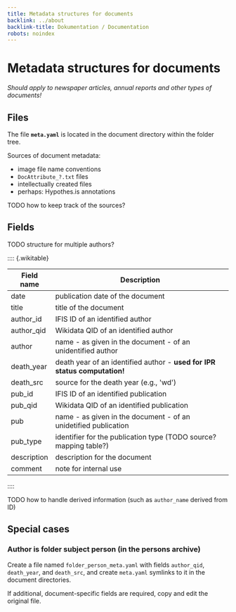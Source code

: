 ```yaml
---
title: Metadata structures for documents
backlink: ../about
backlink-title: Dokumentation / Documentation
robots: noindex
---
```


# Metadata structures for documents

_Should apply to newspaper articles, annual reports and other types of documents!_


## Files

The file __`meta.yaml`__ is located in the document directory within the folder
tree.

Sources of document metadata:

- image file name conventions
- `DocAttribute_?.txt` files
- intellectually created files
- perhaps: Hypothes.is annotations

TODO how to keep track of the sources?

## Fields

TODO structure for multiple authors?

:::: {.wikitable}

Field name|Description
-|----
date|publication date of the document
title|title of the document
author_id|IFIS ID of an identified author
author_qid|Wikidata QID of an identified author
author|name - as given in the document - of an unidentified author
death_year|death year of an identified author - __used for IPR status computation!__
death_src|source for the death year (e.g., 'wd')
pub_id|IFIS ID of an identified publication
pub_qid|Wikidata QID of an identified publication
pub|name - as given in the document - of an unidetified publication
pub_type|identifier for the publication type (TODO source? mapping table?)
description|description for the document
comment|note for internal use

::::

TODO how to handle derived information (such as `author_name` derived from ID)


## Special cases

### Author is folder subject person (in the persons archive)

Create a file named `folder_person_meta.yaml` with fields `author_qid`,
`death_year`, and `death_src`, and create `meta.yaml` symlinks to it in the
document directories.

If additional, document-specific fields are required, copy and edit the
original file.

